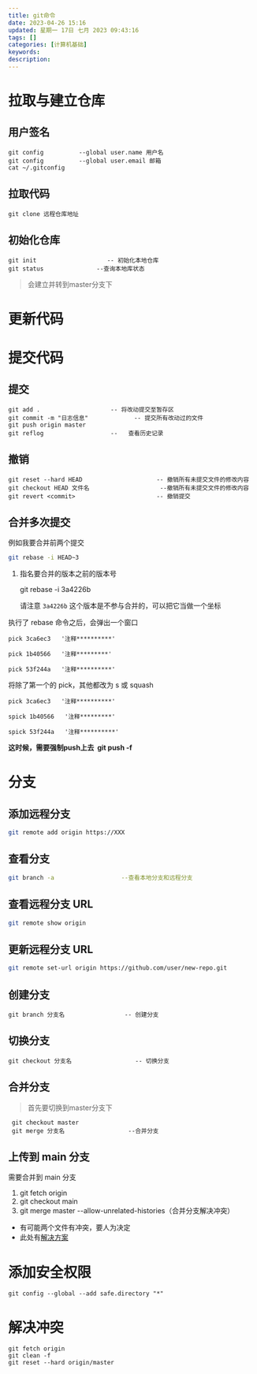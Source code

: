 ```yaml
---
title: git命令
date: 2023-04-26 15:16
updated: 星期一 17日 七月 2023 09:43:16
tags: []
categories: [计算机基础]
keywords:
description: 
---
```




<a name="eASn7"></a>
# 拉取与建立仓库
## 用户签名
```shell
git config          --global user.name 用户名
git config          --global user.email 邮箱
cat ~/.gitconfig
```
<a name="UrEas"></a>
## 拉取代码
```shell
git clone 远程仓库地址
```
<a name="Uacb3"></a>
## 初始化仓库
```shell
git init                    -- 初始化本地仓库
git status               --查询本地库状态
```
> 会建立并转到master分支下

# 更新代码

<a name="dGPp5"></a>
# 提交代码
## 提交 
```shell
git add .                    -- 将改动提交至暂存区
git commit -m "日志信息"             -- 提交所有改动过的文件
git push origin master
git reflog                   --   查看历史记录
```
<a name="aSnWT"></a>
## 撤销
```shell
git reset --hard HEAD                     -- 撤销所有未提交文件的修改内容
git checkout HEAD 文件名                    --撤销所有未提交文件的修改内容
git revert <commit>	                      -- 撤销提交
```
## 合并多次提交
例如我要合并前两个提交
```bash
git rebase -i HEAD~3
```
1. 指名要合并的版本之前的版本号
    
    git rebase -i 3a4226b
    
    请注意 `3a4226b` 这个版本是不参与合并的，可以把它当做一个坐标

执行了 rebase 命令之后，会弹出一个窗口
```
pick 3ca6ec3   '注释**********'
 
pick 1b40566   '注释*********'
 
pick 53f244a   '注释**********'
```
将除了第一个的 pick，其他都改为 s 或 squash
```
pick 3ca6ec3   '注释**********'
 
spick 1b40566   '注释*********'
 
spick 53f244a   '注释**********'
```
**这时候，需要强制push上去  git push -f**
<a name="tDAWL"></a>
# 分支
## 添加远程分支
```bash
git remote add origin https://XXX
```
## 查看分支
```bash
git branch -a                   --查看本地分支和远程分支
```
## 查看远程分支 URL
```bash
git remote show origin
```
## 更新远程分支 URL
```bash
git remote set-url origin https://github.com/user/new-repo.git
```
## 创建分支
```shell
git branch 分支名                 -- 创建分支
```
## 切换分支
 ```shell
 git checkout 分支名                  -- 切换分支
```
 ## 合并分支
>首先要切换到master分支下
```shell
 git checkout master
 git merge 分支名                  --合并分支
```
## 上传到 main 分支
需要合并到 main 分支
1.  git fetch origin
2.  git checkout main
3.  git merge master --allow-unrelated-histories（合并分支解决冲突）
- 有可能两个文件有冲突，要人为决定
- 此处有[解决方案](https://blog.csdn.net/qq_35077107/article/details/108025911)
# 添加安全权限
```shell
git config --global --add safe.directory "*"
```

# 解决冲突
```shell
git fetch origin
git clean -f
git reset --hard origin/master
```